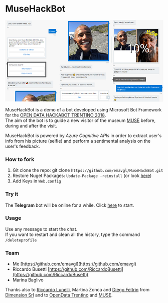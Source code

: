 # MuseHackBot

![MuseHackBot Conversation](https://github.com/emavgl/MuseHackBot/raw/master/botesempio2.jpg)

MuseHackBot is a demo of a bot developed using Microsoft Bot Framework for the [OPEN DATA HACKABOT TRENTINO 2018](https://www.odhb2018.net/ ).  
The aim of the bot is to guide a new visitor of the museum [MUSE](http://www.muse.it/it/Pagine/default.aspx) before, during and after the visit.   

MuseHackBot is powered by *Azure Cognitive APIs* in order to extract user's info from his picture (selfie) and perform a sentimental analysis on the user's feedback.

### How to fork
1. Git clone the repo: git clone ```https://github.com/emavgl/MuseHackBot.git```
2. Restore Nuget Packages: ```Update-Package -reinstall``` (or look [here](https://docs.microsoft.com/en-us/nuget/consume-packages/reinstalling-and-updating-packages))
3. Add Keys in ```Web.config```

### Try it
The **Telegram** bot will be online for a while. Click [here](https://telegram.me/@MusaTestBot) to start.

### Usage
Use any message to start the chat.  
If you want to restart and clean all the history, type the command ```/deleteprofile```

### Team
- Me [https://github.com/emavgl](https://github.com/emavgl)
- Riccardo Busetti [https://github.com/RiccardoBusetti](https://github.com/RiccardoBusetti)
- Marina Baglivo

Thanks also to [Riccardo Lunelli](https://github.com/RiccardoBusetti]), Martina Zonca and [Diego Feltrin](https://www.linkedin.com/in/diegofeltrin/) from [Dimension Srl](http://www.dimension.it/) and to [OpenData Trentino](https://dati.trentino.it/) and [MUSE](http://www.muse.it/it/Pagine/default.aspx).
